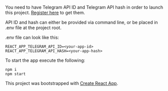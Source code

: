 You need to have Telegram API ID and Telegram API hash in order to launch this project. [Register here](my.telegram.org) to get them.

API ID and hash can either be provided via command line, or be placed in .env file at the project root.

.env file can look like this:

    REACT_APP_TELEGRAM_API_ID=<your-app-id>
    REACT_APP_TELEGRAM_API_HASH=<your-app-hash>

To start the app execute the following:

    npm i
    npm start

This project was bootstrapped with [Create React App](https://github.com/facebook/create-react-app).

